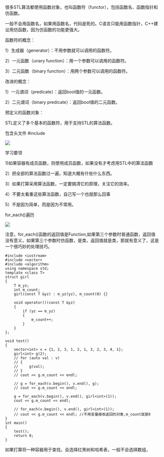 很多STL算法都使用函数对象，也叫函数符（functor），包括函数名、函数指针和仿函数。

一般不会用函数名，如果用函数名，代码是死的。C语言只能用函数指针，C++建议用仿函数，因为仿函数的功能更强大。

函数符的概念：


1）生成器（generator）：不用参数就可以调用的函数符。


2）一元函数（unary function）：用一个参数可以调用的函数符。


3）二元函数（binary function）：用两个参数可以调用的函数符。


改进的概念：


1）一元谓词（predicate）：返回bool值的一元函数。


2）二元谓词（binary predicate）：返回bool值的二元函数。

预定义的函数对象：

STL定义了多个基本的函数符，用于支持STL的算法函数。

包含头文件 #include <functional>

![](https://gitee.com/hxc8/images2/raw/master/img/202407172220561.jpg)

学习要领

1)如果容器有成员函数，则使用成员函数，如果没有才考虑用STL中的算法函数

2）把全部的算法函数过一遍，知道大概有什些什么东西。

3）如果打算采用算法函数，一定要搞清它的原理，关注它的效率。

4）不要太看重这些算法函数，自己写一个也就那么回事

5）不是因为简单，而是因为不常用。

for_each()遍历

![](https://gitee.com/hxc8/images2/raw/master/img/202407172220278.jpg)

注意，for_each()函数的返回值是Function,如果第三个参数时普通函数，返回值没有意义，如果第三个参数时仿函数，是类，返回值就是类，那就有意义了，这是一个很巧妙的处理技巧。

```
#include <iostream>
#include <vector>
#include <algorithm>
using namespace std;
template <class T>
struct girl
{
    T m_yz;
    int m_count;
    girl(const T &yz) : m_yz(yz), m_count(0) {}

    void operator()(const T &yz)
    {
        if (yz == m_yz)
        {
            m_count++;
        }
    }
};

void test()
{
    vector<int> v = {1, 2, 3, 1, 2, 1, 3, 2, 3, 4, 1};
    girl<int> g(2);
    // for (auto val : v)
    // {
    //     g(val);
    // }
    // cout << g.m_count << endl;

    // g = for_each(v.begin(), v.end(), g);
    // cout << g.m_count << endl;

    g = for_each(v.begin(), v.end(), girl<int>(1));
    cout << g.m_count << endl;

    // for_each(v.begin(), v.end(), girl<int>(1));
    // cout << g.m_count << endl; //不用变量接收返回的对象,m_count就是0
}
int main()
{
    test();
    return 0;
}
```

如果打算将一种容器用于查找，会选择红黑树和哈希表，一般不会选择数组，